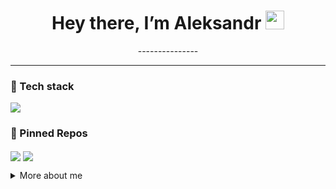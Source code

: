 <h1 align="center">Hey there, I’m Aleksandr <img src="https://raw.githubusercontent.com/<username>/<username>/main/wave.gif" width="30"></h1>

<p align="center">
  ---------------
</p>

---

### 🔧 Tech stack
<p align="left">
  <img src="https://skillicons.dev/icons?i=py,cpp,cs,java,haskell,latex,docker,gitlab" />
</p>

### 📌 Pinned Repos
<p align="left">
  <a href="https://github.com/<BearAx>/SSAD_2025"><img align="center" src="https://github-readme-stats.vercel.app/api/pin/?username=<BearAx>&repo=SSAD_2025&theme=default" /></a>
  <a href="https://github.com/<BearAx>/TCS_2025"><img align="center" src="https://github-readme-stats.vercel.app/api/pin/?username=<BearAx>&repo=TCS_2025&theme=default" /></a>
</p>

<details>
  <summary>More about me</summary>

  - 🗓 Experience:
  - 📫 How to reach me: <klorik900@gmail.com>
  - 📝 Latest blog: <blog URL>
</details>

